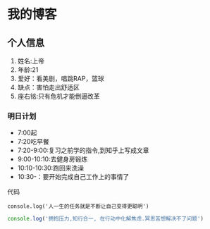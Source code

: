 # 我的博客

## 个人信息
1. 姓名:上帝
2. 年龄:21
3. 爱好：看美剧，唱跳RAP，篮球
4. 缺点：害怕走出舒适区
5. 座右铭:只有危机才能倒逼改革


### 明日计划

* 7:00起
* 7:20吃早餐
* 7:20-9:00:复习之前学的指令,到知乎上写成文章
* 9:00-10:10:去健身房锻炼
* 10:10-10:30:跑回来洗澡
* 10:30-：要开始完成自己工作上的事情了


代码

    console.log('人一生的任务就是不断让自己变得更聪明')

```javascript
console.log('拥抱压力,知行合一, 在行动中化解焦虑.冥思苦想解决不了问题')

```